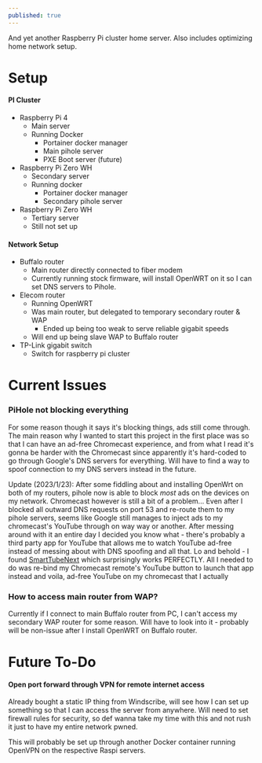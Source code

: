 ```yaml
---
published: true
---
```

And yet another Raspberry Pi cluster home server. Also includes optimizing home network setup.

# Setup

#### PI Cluster
- Raspberry Pi 4
	- Main server
	- Running Docker
		- Portainer docker manager
		- Main pihole server
		- PXE Boot server (future)
- Raspberry Pi Zero WH
	- Secondary server
	- Running docker
		- Portainer docker manager
		- Secondary pihole server
- Raspberry Pi Zero WH
	- Tertiary server
	- Still not set up

#### Network Setup
- Buffalo router
	- Main router directly connected to fiber modem
	- Currently running stock firmware, will install OpenWRT on it so I can set DNS servers to Pihole.
- Elecom router
	- Running OpenWRT
	- Was main router, but delegated to temporary secondary router & WAP
		- Ended up being too weak to serve reliable gigabit speeds
	- Will end up being slave WAP to Buffalo router
- TP-Link gigabit switch
	- Switch for raspberry pi cluster

# Current Issues
### PiHole not blocking everything
For some reason though it says it's blocking things, ads still come through.
The main reason why I wanted to start this project in the first place was so that I can have an ad-free Chromecast experience, and from what I read it's gonna be harder with the Chromecast since apparently it's hard-coded to go through Google's DNS servers for everything.
Will have to find a way to spoof connection to my DNS servers instead in the future.

Update (2023/1/23):
	After some fiddling about and installing OpenWrt on both of my routers, pihole now is able to block *most* ads on the devices on my network. Chromecast however is still a bit of a problem...
	Even after I blocked all outward DNS requests on port 53 and re-route them to my pihole servers, seems like Google still manages to inject ads to my chromecast's YouTube through on way way or another.
	After messing around with it an entire day I decided you know what - there's probably a third party app for YouTube that allows me to watch YouTube ad-free instead of messing about with DNS spoofing and all that. Lo and behold - I found [SmartTubeNext](https://github.com/yuliskov/SmartTubeNext) which surprisingly works PERFECTLY. All I needed to do was re-bind my Chromecast remote's YouTube button to launch that app instead and voila, ad-free YouTube on my chromecast that I actually 

### How to access main router from WAP?
Currently if I connect to main Buffalo router from PC, I can't access my secondary WAP router for some reason. Will have to look into it - probably will be non-issue after I install OpenWRT on Buffalo router.
# Future To-Do
#### Open port forward through VPN for remote internet access
Already bought a static IP thing from Windscribe, will see how I can set up something so that I can access the server from anywhere. 
Will need to set firewall rules for security, so def wanna take my time with this and not rush it just to have my entire network pwned.

This will probably be set up through another Docker container running OpenVPN on the respective Raspi servers.



<!--stackedit_data:
eyJoaXN0b3J5IjpbMTMyNTk2NzA1LDI5MzY1NzMxNSwxNDAxMT
cyNzY3XX0=
-->